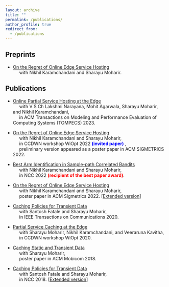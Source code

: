 ```yaml
---
layout: archive
title: ""
permalink: /publications/
author_profile: true
redirect_from:
  - /publications
---
```

## Preprints
* [On the Regret of Online Edge Service Hosting](https://arxiv.org/abs/2303.06851)<br>
		&nbsp;&nbsp;&nbsp;&nbsp; with Nikhil Karamchandani and Sharayu Moharir.<br>

## Publications
* [Online Partial Service Hosting at the Edge](https://arxiv.org/abs/2103.00555)<br>
  	&nbsp;&nbsp;&nbsp;&nbsp; with V S Ch Lakshmi Narayana, Mohit Agarwala, Sharayu Moharir, and Nikhil Karamchandani,<br>
  &nbsp;&nbsp;&nbsp;&nbsp; in ACM Transactions on Modeling and Performance Evaluation of Computing Systems (TOMPECS) 2023.
  
* [On the Regret of Online Edge Service Hosting](http://rsriprakash.github.io/files/WiOpt_2022.pdf)<br>
		&nbsp;&nbsp;&nbsp;&nbsp; with Nikhil Karamchandani and Sharayu Moharir,<br>
    &nbsp;&nbsp;&nbsp;&nbsp; in CCDWN workshop WiOpt 2022 <span style="color:blue">  **(invited paper)** </span>,<br>
    &nbsp;&nbsp;&nbsp;&nbsp; preliminary version appeared as a poster paper in ACM SIGMETRICS 2022.

* [Best Arm Identification in Sample-path Correlated Bandits](http://rsriprakash.github.io/files/NCC_2022.pdf)<br>
    &nbsp;&nbsp;&nbsp;&nbsp; with Nikhil Karamchandani and Sharayu Moharir,<br>
    &nbsp;&nbsp;&nbsp;&nbsp; in NCC 2022<span style="color:red"> **(recipient of the best paper award)**</span>.

* [On the Regret of Online Edge Service Hosting](http://rsriprakash.github.io/files/sig_2022.pdf)<br>
		&nbsp;&nbsp;&nbsp;&nbsp; with Nikhil Karamchandani and Sharayu Moharir,<br>
    &nbsp;&nbsp;&nbsp;&nbsp; poster paper in ACM Sigmetrics 2022. [[Extended version](http://rsriprakash.github.io/files/perf_evol_2022.pdf)]

* [Caching Policies for Transient Data](http://rsriprakash.github.io/files/Tcom_2020.pdf)<br>
		&nbsp;&nbsp;&nbsp;&nbsp; with Santosh Fatale and Sharayu Moharir,<br>
    &nbsp;&nbsp;&nbsp;&nbsp; in IEEE Transactions on Communications 2020.

* [Partial Service Caching at the Edge](http://rsriprakash.github.io/files/Wiopt_2020.pdf)<br>
		&nbsp;&nbsp;&nbsp;&nbsp; with Sharayu Moharir, Nikhil Karamchandani, and Veeraruna Kavitha,<br>
    &nbsp;&nbsp;&nbsp;&nbsp; in CCDWN workshop WiOpt 2020.

*  [Caching Static and Transient Data](http://rsriprakash.github.io/files/Mobi_com_2018.pdf)<br>
       &nbsp;&nbsp;&nbsp;&nbsp; with Sharayu Moharir,<br>
       &nbsp;&nbsp;&nbsp;&nbsp; poster paper in ACM Mobicom 2018.

* [Caching Policies for Transient Data](http://rsriprakash.github.io/files/NCC_2018.pdf)<br>
   		&nbsp;&nbsp;&nbsp;&nbsp; with Santosh Fatale and Sharayu Moharir,<br>
      &nbsp;&nbsp;&nbsp;&nbsp; in NCC 2018. [[Extended version](http://rsriprakash.github.io/files/Tcom_2020.pdf)]
